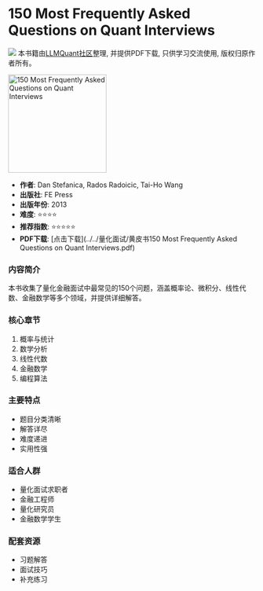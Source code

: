 # 150 Most Frequently Asked Questions on Quant Interviews

![](https://fastly.jsdelivr.net/gh/bucketio/img3@main/2024/09/04/1725464231869-e0b2f727-2a0f-4270-bf6c-31ddc350426a.gif)
本书籍由[LLMQuant社区](https://llmquant.com/)整理, 并提供PDF下载, 只供学习交流使用, 版权归原作者所有。

<img src="cover.jpg" alt="150 Most Frequently Asked Questions on Quant Interviews" width="200"/>

- **作者**: Dan Stefanica, Rados Radoicic, Tai-Ho Wang
- **出版社**: FE Press
- **出版年份**: 2013
- **难度**: ⭐⭐⭐⭐
- **推荐指数**: ⭐⭐⭐⭐⭐
- **PDF下载**: [点击下载](../../量化面试/黄皮书150 Most Frequently Asked Questions on Quant Interviews.pdf)

### 内容简介
本书收集了量化金融面试中最常见的150个问题，涵盖概率论、微积分、线性代数、金融数学等多个领域，并提供详细解答。

### 核心章节
1. 概率与统计
2. 数学分析
3. 线性代数
4. 金融数学
5. 编程算法

### 主要特点
- 题目分类清晰
- 解答详尽
- 难度递进
- 实用性强

### 适合人群
- 量化面试求职者
- 金融工程师
- 量化研究员
- 金融数学学生

### 配套资源
- 习题解答
- 面试技巧
- 补充练习
